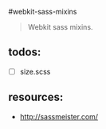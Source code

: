 #webkit-sass-mixins
> Webkit sass mixins.


## todos:
- [ ] size.scss


## resources:
+ http://sassmeister.com/
